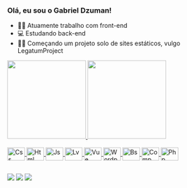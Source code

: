 ### Olá, eu sou o Gabriel Dzuman!


- 🐱‍👤 Atuamente trabalho com front-end
- 💻 Estudando back-end
- 🏴‍☠️ Começando um projeto solo de sites estáticos, vulgo LegatumProject

<div align="start">
  <a href="https://github.com/gabrieldzuman">
  <img height="180em" src="https://github-readme-stats.vercel.app/api?username=gabrieldzuman&show_icons=true&theme=dark&include_all_commits=true&count_private=true"/>
  <img height="180em" src="https://github-readme-stats.vercel.app/api/top-langs/?username=gabrieldzuman&layout=compact&langs_count=7&theme=dark"/>
</div>
<div style="display: inline_block"><br>
  <img align="center" alt="Css" height="30" width="40" src="https://cdn.jsdelivr.net/gh/devicons/devicon/icons/css3/css3-original.svg">
  <img align="center" alt="Html" height="30" width="40" src="https://cdn.jsdelivr.net/gh/devicons/devicon/icons/html5/html5-original.svg">
  <img align="center" alt="Js" height="30" width="40" src="https://cdn.jsdelivr.net/gh/devicons/devicon/icons/javascript/javascript-original.svg">
  <img align="center" alt="Lv" height="30" width="40" src="https://cdn.jsdelivr.net/gh/devicons/devicon/icons/laravel/laravel-plain.svg">
  <img align="center" alt="Vue" height="30" width="40" src="https://cdn.jsdelivr.net/gh/devicons/devicon/icons/vuejs/vuejs-original.svg">
  <img align="center" alt="Wordp" height="30" width="40" src="https://cdn.jsdelivr.net/gh/devicons/devicon/icons/wordpress/wordpress-plain.svg">
  <img align="center" alt="Bs" height="30" width="40" src="https://cdn.jsdelivr.net/gh/devicons/devicon/icons/bootstrap/bootstrap-original.svg">
  <img align="center" alt="Comp" height="30" width="40" src="https://cdn.jsdelivr.net/gh/devicons/devicon/icons/composer/composer-original.svg">
  <img align="center" alt="Php" height="30" width="40" src="https://cdn.jsdelivr.net/gh/devicons/devicon/icons/php/php-plain.svg">
 
  
  ##
 
<div> 
  <a href="https://instagram.com/legatumproject" target="_blank"><img src="https://img.shields.io/badge/-Instagram-%23E4405F?style=for-the-badge&logo=instagram&logoColor=white" target="_blank"></a>
  <a href = "mailto:dddzuman@gmail.com"><img src="https://img.shields.io/badge/-Gmail-%23333?style=for-the-badge&logo=gmail&logoColor=white" target="_blank"></a>
  <a href="https://br.linkedin.com/in/gabriel-dzuman-699761210" target="_blank"><img src="https://img.shields.io/badge/-LinkedIn-%230077B5?style=for-the-badge&logo=linkedin&logoColor=white" target="_blank"></a> 
  
</div>

